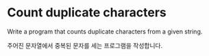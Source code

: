 # Count duplicate characters

Write a program that counts duplicate characters from a given string.

주어진 문자열에서 중복된 문자를 세는 프로그램을 작성합니다.
